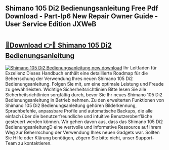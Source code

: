## Shimano 105 Di2 Bedienungsanleitung Free Pdf Download - Part-Ip6 New Repair Owner Guide - User Service Edition JXWeB

# <h2><a href="http://df40kjy.blite.top/?on=Shimano+105+Di2+Bedienungsanleitung">🔗Download 👉🔴 Shimano 105 Di2 Bedienungsanleitung</a></h2>

[![Shimano 105 Di2 Bedienungsanleitung new download](https://i.imgur.com/lujVjoI.png)](http://df40kjy.blite.top/?on=Shimano+105+Di2+Bedienungsanleitung)
Ihr Leitfaden für Exzellenz Dieses Handbuch enthält eine detaillierte Roadmap für die Beherrschung der Verwendung Ihres neuen Shimano 105 Di2 Bedienungsanleitung. Folgen Sie mit, um eine optimale Leistung und Freude zu gewährleisten. Wichtige Sicherheitsrichtlinien Bitte lesen Sie alle Sicherheitsrichtlinien sorgfältig durch, bevor Sie Ihr neues Shimano 105 Di2 Bedienungsanleitung in Betrieb nehmen. Zu den erweiterten Funktionen von Shimano 105 Di2 Bedienungsanleitung gehören Bilderkennung, Sprachbefehle, anpassbare Profile und automatische Backups, die alle einfach über die benutzerfreundliche und intuitive Benutzeroberfläche gesteuert werden können. Wir gehen davon aus, dass das Shimano 105 Di2 BedienungsanleitungD eine wertvolle und informative Ressource auf Ihrem Weg zur Beherrschung der Verwendung Ihres neuen Gadgets war. Sollten Sie Hilfe oder Klärung benötigen, zögern Sie bitte nicht, unser Support-Team zu kontaktieren.
